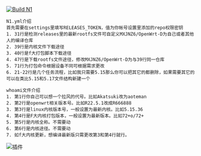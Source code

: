 [![Build N1](https://github.com/MXJNZ6/Flippy-D/actions/workflows/N1.yml/badge.svg)](https://github.com/MXJNZ6/Flippy-D/actions/workflows/N1.yml)
```
N1.yml介绍
首先需要在settings里填写RELEASES_TOKEN，值为你帐号设置里添加的repo权限密钥
1. 31行是检测releases里的最新rootfs文件可自定义MXJNZ6/OpenWrt-D为自己或者其他人的编译仓库
2. 39行是内核文件下载途径
3. 40行是f大打包脚本下载途径
4. 47行是下载rootfs文件途径，修改MXJNZ6/OpenWrt-D为与39行同一仓库
5. 71行为打包命令根据设备不同可根据需求更改
6. 21-22行是几个任务流程，比如我只需要5.15那么你可以把其它的都删除，如果需要其它的可以在类比5.15和5.17文件结构新建一个
```
```
whoami文件介绍
1. 第1行你自己可以想一个拉风的代号。比如Akatsuki改为aoteman
2. 第2行是openwrt相关版本号。比如R22.5.1改成R666888
3. 第3行是linux内核版本号，一般设置为最新内核。比如5.15.36
4. 第4行是F大内核打包版本，一般设置为最新版本。比如72+o/72+
5. 第5行是内核全称。不需要动
6. 第6行是内核途径。不需要动
7. 如f大内核更新，想编译最新版只需更改第3和第4行就行。
```
![插件](https://user-images.githubusercontent.com/53927877/162709856-d6454dd1-dcce-462c-8dd6-d026d8723d9b.png)

